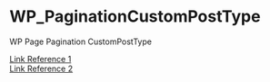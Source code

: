 # WP_PaginationCustomPostType
WP Page Pagination CustomPostType

<a href="https://njengah.com/wordpress-custom-post-type-pagination/#:~:text=Create%20WordPress%20Custom%20Post%20Pagination%20Function%201%20Call,Type%20Pagination%20Styles%20...%203%20Final%20Thoughts%20">Link Reference 1</a>
<br />
<a href="https://codex.wordpress.org/Pagination">Link Reference 2</a>
